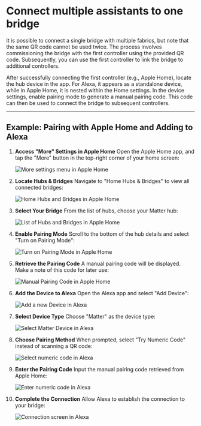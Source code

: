 # Connect multiple assistants to one bridge

It is possible to connect a single bridge with multiple fabrics, but note that the same QR code cannot be
used twice. The process involves commissioning the bridge with the first controller using the provided QR code.
Subsequently, you can use the first controller to link the bridge to additional controllers.

After successfully connecting the first controller (e.g., Apple Home), locate the hub device in the app. For Alexa, it
appears as a standalone device, while in Apple Home, it is nested within the Home settings. In the device settings,
enable pairing mode to generate a manual pairing code. This code can then be used to connect the bridge to subsequent
controllers.

---

## Example: Pairing with Apple Home and Adding to Alexa

1. **Access "More" Settings in Apple Home**
   Open the Apple Home app, and tap the "More" button in the top-right corner of your home screen:

   ![More settings menu in Apple Home](../assets/ConnectMultipleFabrics/multiple-fabrics-01-apple-home-more.png)

2. **Locate Hubs & Bridges**
   Navigate to "Home Hubs & Bridges" to view all connected bridges:

   ![Home Hubs and Bridges in Apple Home](../assets/ConnectMultipleFabrics/multiple-fabrics-02-apple-home-settings.png)

3. **Select Your Bridge**
   From the list of hubs, choose your Matter hub:

   ![List of Hubs and Bridges in Apple Home](../assets/ConnectMultipleFabrics/multiple-fabrics-03-apple-home-connected-hubs.png)

4. **Enable Pairing Mode**
   Scroll to the bottom of the hub details and select "Turn on Pairing Mode":

   ![Turn on Pairing Mode in Apple Home](../assets/ConnectMultipleFabrics/multiple-fabrics-04-apple-home-bridge-details.png)

5. **Retrieve the Pairing Code**
   A manual pairing code will be displayed. Make a note of this code for later use:

   ![Manual Pairing Code in Apple Home](../assets/ConnectMultipleFabrics/multiple-fabrics-05-apple-home-pairing-code.png)

6. **Add the Device to Alexa**
   Open the Alexa app and select "Add Device":

   ![Add a new Device in Alexa](../assets/ConnectMultipleFabrics/multiple-fabrics-06-alexa-add-device.png)

7. **Select Device Type**
   Choose "Matter" as the device type:

   ![Select Matter Device in Alexa](../assets/ConnectMultipleFabrics/multiple-fabrics-07-alexa-new-matter-device.png)

8. **Choose Pairing Method**
   When prompted, select "Try Numeric Code" instead of scanning a QR code:

   ![Select numeric code in Alexa](../assets/ConnectMultipleFabrics/multiple-fabrics-08-alexa-try-numeric-code.png)

9. **Enter the Pairing Code**
   Input the manual pairing code retrieved from Apple Home:

   ![Enter numeric code in Alexa](../assets/ConnectMultipleFabrics/multiple-fabrics-09-alexa-enter-numeric-code.png)

10. **Complete the Connection**
    Allow Alexa to establish the connection to your bridge:

    ![Connection screen in Alexa](../assets/ConnectMultipleFabrics/multiple-fabrics-10-alexa-connecting.png)
